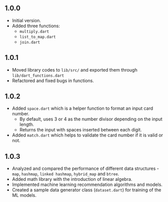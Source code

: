 ## 1.0.0

- Initial version.
- Added three functions:
    * `multiply.dart`
    * `list_to_map.dart`
    * `join.dart`

## 1.0.1

- Moved library codes to `lib/src/` and exported them through `lib/dart_functions.dart`
- Refactored and fixed bugs in functions.

## 1.0.2

- Added `space.dart` which is a helper function to format an input card number.
    - By default, uses 3 or 4 as the number divisor depending on the input length.
    - Returns the input with spaces inserted between each digit.
- Added `match.dart` which helps to validate the card number if it is valid or not.

## 1.0.3

- Analyzed and compared the performance of different data structures - `map`, `hashmap`, `linked hashmap`, `hybrid_map` and `btree`.
- Added math library with the introduction of linear algebra.
- Implemented machine learning recommendation algorithms and models.
- Created a sample data generator class (`dataset.dart`) for training of the ML models.